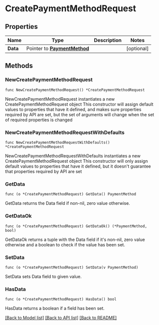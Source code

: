 # CreatePaymentMethodRequest

## Properties

Name | Type | Description | Notes
------------ | ------------- | ------------- | -------------
**Data** | Pointer to [**PaymentMethod**](PaymentMethod.md) |  | [optional] 

## Methods

### NewCreatePaymentMethodRequest

`func NewCreatePaymentMethodRequest() *CreatePaymentMethodRequest`

NewCreatePaymentMethodRequest instantiates a new CreatePaymentMethodRequest object
This constructor will assign default values to properties that have it defined,
and makes sure properties required by API are set, but the set of arguments
will change when the set of required properties is changed

### NewCreatePaymentMethodRequestWithDefaults

`func NewCreatePaymentMethodRequestWithDefaults() *CreatePaymentMethodRequest`

NewCreatePaymentMethodRequestWithDefaults instantiates a new CreatePaymentMethodRequest object
This constructor will only assign default values to properties that have it defined,
but it doesn't guarantee that properties required by API are set

### GetData

`func (o *CreatePaymentMethodRequest) GetData() PaymentMethod`

GetData returns the Data field if non-nil, zero value otherwise.

### GetDataOk

`func (o *CreatePaymentMethodRequest) GetDataOk() (*PaymentMethod, bool)`

GetDataOk returns a tuple with the Data field if it's non-nil, zero value otherwise
and a boolean to check if the value has been set.

### SetData

`func (o *CreatePaymentMethodRequest) SetData(v PaymentMethod)`

SetData sets Data field to given value.

### HasData

`func (o *CreatePaymentMethodRequest) HasData() bool`

HasData returns a boolean if a field has been set.


[[Back to Model list]](../README.md#documentation-for-models) [[Back to API list]](../README.md#documentation-for-api-endpoints) [[Back to README]](../README.md)


